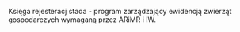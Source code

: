 Księga rejesteracj stada - program zarządzający ewidencją zwierząt gospodarczych wymaganą przez ARiMR i IW.
